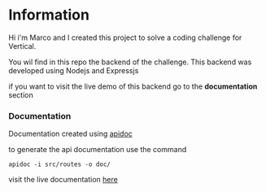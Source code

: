 # Information

Hi i'm Marco and I created this project to solve a coding challenge for Vertical.

You wil find in this repo the backend of the challenge. This backend was
developed using Nodejs and Expressjs

if you want to visit the live demo of this backend go to the **documentation** section

### Documentation

Documentation created using [apidoc](https://apidocjs.com/)

to generate the api documentation use the command

`apidoc -i src/routes -o doc/`

visit the live documentation [here](https://vertical-backend.herokuapp.com/documentation)





